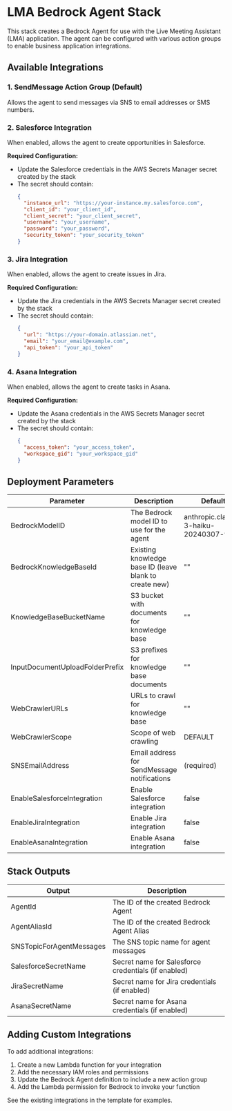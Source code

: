 # LMA Bedrock Agent Stack

This stack creates a Bedrock Agent for use with the Live Meeting Assistant (LMA) application. The agent can be configured with various action groups to enable business application integrations.

## Available Integrations

### 1. SendMessage Action Group (Default)
Allows the agent to send messages via SNS to email addresses or SMS numbers.

### 2. Salesforce Integration
When enabled, allows the agent to create opportunities in Salesforce.

**Required Configuration:**
- Update the Salesforce credentials in the AWS Secrets Manager secret created by the stack
- The secret should contain:
  ```json
  {
    "instance_url": "https://your-instance.my.salesforce.com",
    "client_id": "your_client_id",
    "client_secret": "your_client_secret",
    "username": "your_username",
    "password": "your_password",
    "security_token": "your_security_token"
  }
  ```

### 3. Jira Integration
When enabled, allows the agent to create issues in Jira.

**Required Configuration:**
- Update the Jira credentials in the AWS Secrets Manager secret created by the stack
- The secret should contain:
  ```json
  {
    "url": "https://your-domain.atlassian.net",
    "email": "your_email@example.com",
    "api_token": "your_api_token"
  }
  ```

### 4. Asana Integration
When enabled, allows the agent to create tasks in Asana.

**Required Configuration:**
- Update the Asana credentials in the AWS Secrets Manager secret created by the stack
- The secret should contain:
  ```json
  {
    "access_token": "your_access_token",
    "workspace_gid": "your_workspace_gid"
  }
  ```

## Deployment Parameters

| Parameter | Description | Default |
|-----------|-------------|---------|
| BedrockModelID | The Bedrock model ID to use for the agent | anthropic.claude-3-haiku-20240307-v1:0 |
| BedrockKnowledgeBaseId | Existing knowledge base ID (leave blank to create new) | "" |
| KnowledgeBaseBucketName | S3 bucket with documents for knowledge base | "" |
| InputDocumentUploadFolderPrefix | S3 prefixes for knowledge base documents | "" |
| WebCrawlerURLs | URLs to crawl for knowledge base | "" |
| WebCrawlerScope | Scope of web crawling | DEFAULT |
| SNSEmailAddress | Email address for SendMessage notifications | (required) |
| EnableSalesforceIntegration | Enable Salesforce integration | false |
| EnableJiraIntegration | Enable Jira integration | false |
| EnableAsanaIntegration | Enable Asana integration | false |

## Stack Outputs

| Output | Description |
|--------|-------------|
| AgentId | The ID of the created Bedrock Agent |
| AgentAliasId | The ID of the created Bedrock Agent Alias |
| SNSTopicForAgentMessages | The SNS topic name for agent messages |
| SalesforceSecretName | Secret name for Salesforce credentials (if enabled) |
| JiraSecretName | Secret name for Jira credentials (if enabled) |
| AsanaSecretName | Secret name for Asana credentials (if enabled) |

## Adding Custom Integrations

To add additional integrations:

1. Create a new Lambda function for your integration
2. Add the necessary IAM roles and permissions
3. Update the Bedrock Agent definition to include a new action group
4. Add the Lambda permission for Bedrock to invoke your function

See the existing integrations in the template for examples.
